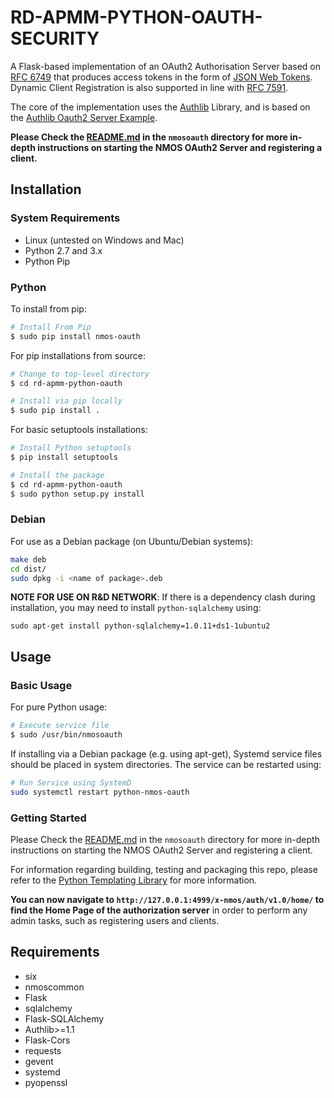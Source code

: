 <!---NAME--->
# RD-APMM-PYTHON-OAUTH-SECURITY
<!---/NAME--->

A Flask-based implementation of an OAuth2 Authorisation Server
based on [RFC 6749](https://tools.ietf.org/html/rfc6749) that produces
access tokens in the form of [JSON Web Tokens](https://tools.ietf.org/html/rfc7519). Dynamic Client Registration is also supported in line with [RFC 7591](https://tools.ietf.org/html/rfc7591).

The core of the implementation uses the [Authlib](https://authlib.org/) Library, and is based on the [Authlib Oauth2 Server Example](https://github.com/authlib/example-oauth2-server).

**Please Check the [README.md](https://github.com/bbc/rd-apmm-python-oauth/tree/master/nmosoauth) in the `nmosoauth` directory for more in-depth instructions on starting the NMOS OAuth2 Server and registering a client.**

## Installation

### System Requirements

*   Linux (untested on Windows and Mac)
*   Python 2.7 and 3.x
*   Python Pip

### Python

To install from pip:

```bash
# Install From Pip
$ sudo pip install nmos-oauth
```

For pip installations from source:

```bash
# Change to top-level directory
$ cd rd-apmm-python-oauth

# Install via pip locally
$ sudo pip install .
```

For basic setuptools installations:

```bash
# Install Python setuptools
$ pip install setuptools

# Install the package
$ cd rd-apmm-python-oauth
$ sudo python setup.py install
```

### Debian

For use as a Debian package (on Ubuntu/Debian systems):

```bash
make deb
cd dist/
sudo dpkg -i <name of package>.deb
```

**NOTE FOR USE ON R&D NETWORK**: If there is a dependency clash during installation, you may need to install `python-sqlalchemy` using:

`sudo apt-get install python-sqlalchemy=1.0.11+ds1-1ubuntu2`


## Usage

### Basic Usage

For pure Python usage:

```bash
# Execute service file
$ sudo /usr/bin/nmosoauth
```
If installing via a Debian package (e.g. using apt-get), Systemd service files should be placed in system directories. The service can be restarted using:

```bash
# Run Service using SystemD
sudo systemctl restart python-nmos-oauth
```

### Getting Started

Please Check the [README.md](https://github.com/bbc/rd-apmm-python-oauth/tree/master/nmosoauth) in the `nmosoauth` directory for more in-depth instructions on starting the NMOS OAuth2 Server and registering a client.

For information regarding building, testing and packaging this repo, please refer to the [Python Templating Library](https://github.com/bbc/rd-apmm-python-lib-template) for more information.

**You can now navigate to `http://127.0.0.1:4999/x-nmos/auth/v1.0/home/` to find the Home Page of the authorization server** in order to perform any admin tasks, such as registering users and clients.

## Requirements

* six
* nmoscommon
* Flask
* sqlalchemy
* Flask-SQLAlchemy
* Authlib>=1.1
* Flask-Cors
* requests
* gevent
* systemd
* pyopenssl
